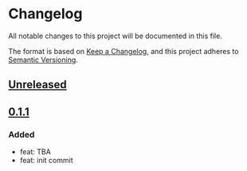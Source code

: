 # Changelog

All notable changes to this project will be documented in this file.

The format is based on [Keep a Changelog](https://keepachangelog.com/en/1.0.0/),
and this project adheres to [Semantic Versioning](https://semver.org/spec/v2.0.0.html).

## [Unreleased]

## [0.1.1]

### Added

- feat: TBA
- feat: init commit

[Unreleased]: https://github.com/MetaMask/snap-bitcoin-wallet/compare/v0.1.1...HEAD
[0.1.1]: https://github.com/MetaMask/snap-bitcoin-wallet/releases/tag/v0.1.1

